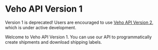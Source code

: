 # Veho API Version 1

<aside class="warning">
  Version 1 is deprecated! Users are encouraged to use <a href="https://veho-technologies.github.io/api-docs-v2/">Veho API Version 2</a>, which is under active development.
</aside>

Welcome to Veho API Version 1. You can use our API to programmatically create
shipments and download shipping labels.